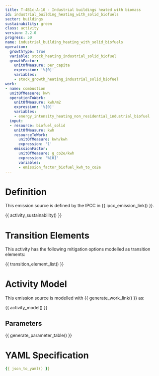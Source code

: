 ```yaml
---
title: T-4B1c-A-10 - Industrial buildings heated with biomass
id: industrial_building_heating_with_solid_biofuels
sector: buildings
sustainability: green
class: activity
version: 2.2.0
progress: 50
name: industrial_building_heating_with_solid_biofuels
operation:
  growthType: true
  variable: stock_heating_industrial_solid_biofuel
  growthFactor:
    unitOfMeasure: per_capita
    expression: '%[0]'
    variables:
    - stock_growth_heating_industrial_solid_biofuel
work:
- name: combustion
  unitOfMeasure: kwh
  operationToWork:
    unitOfMeasure: kwh/m2
    expression: '%[0]'
    variables:
    - energy_intensity_heating_non_residential_industrial_biofuel
  input:
  - resource: biofuel_solid
    unitOfMeasure: kwh
    resourceToWork:
      unitOfMeasure: kwh/kwh
      expression: '1'
    emissionFactor:
      unitOfMeasure: g_co2e/kwh
      expression: '%[0]'
      variables:
      - emission_factor_biofuel_kwh_to_co2e
---
```

# Definition
This emission source is defined by the IPCC in {{ ipcc_emission_link() }}.


{{ activity_sustainability() }}

# Transition Elements

This activity has the following mitigation options modelled as transition elements:

{{ transition_element_list() }}

# Activity Model
This emission source is modelled with {{ generate_work_link() }} as:

{{ activity_model() }}

## Parameters

{{ generate_parameter_table() }}

# YAML Specification

```yaml
{{ json_to_yaml() }}
```